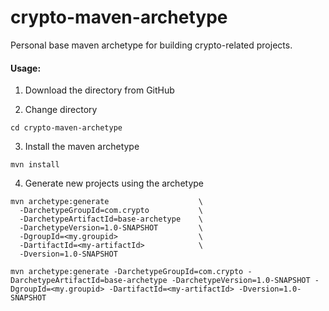 # crypto-maven-archetype
Personal base maven archetype for building crypto-related projects.

<h4>Usage:</h4>

1. Download the directory from GitHub

2. Change directory
```
cd crypto-maven-archetype
```

3. Install the maven archetype
```
mvn install
```

4. Generate new projects using the archetype
```
mvn archetype:generate                    \
  -DarchetypeGroupId=com.crypto           \
  -DarchetypeArtifactId=base-archetype    \
  -DarchetypeVersion=1.0-SNAPSHOT         \
  -DgroupId=<my.groupid>                  \
  -DartifactId=<my-artifactId>            \
  -Dversion=1.0-SNAPSHOT
```

```
mvn archetype:generate -DarchetypeGroupId=com.crypto -DarchetypeArtifactId=base-archetype -DarchetypeVersion=1.0-SNAPSHOT -DgroupId=<my.groupid> -DartifactId=<my-artifactId> -Dversion=1.0-SNAPSHOT
```
